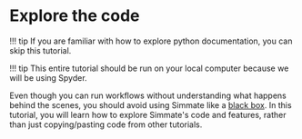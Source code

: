 # Explore the code

!!! tip 
    If you are familiar with how to explore python documentation, you can skip this tutorial.

!!! tip 
    This entire tutorial should be run on your local computer because we will be using Spyder.

Even though you can run workflows without understanding what happens behind the scenes, you should avoid using Simmate like a [black box](https://en.wikipedia.org/wiki/Black_box). In this tutorial, you will learn how to explore Simmate's code and features, rather than just copying/pasting code from other tutorials.

<!--
# The quick tutorial

1. Our API documentation is located [here](https://jacksund.github.io/simmate/simmate.html).
2. You can explore our source code on github in the same way as the online API docs. For example, note that the [scr/simmate folder](https://github.com/jacksund/simmate/tree/main/src/simmate) has the same README as [our API documentation](https://jacksund.github.io/simmate/simmate.html).
3. We do this because we are a high-level code and want to avoid researchers using it as a [black box](https://en.wikipedia.org/wiki/Black_box). We accomplish this by using [pdoc](https://pdoc.dev/) for our documentation, rather than [Sphinx](https://www.sphinx-doc.org/en/master/examples.html).
-->
